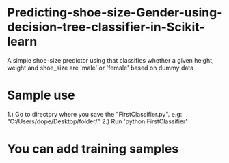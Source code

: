 # Predicting-shoe-size-Gender-using-decision-tree-classifier-in-Scikit-learn
A simple shoe-size predictor using that classifies  whether a given height, weight and shoe_size are 'male' or 'female' based on dummy data


# Sample use

1.) Go to directory where you save the "FirstClassifier.py". e.g: "C:/Users/dope/Desktop/folder/"
2.) Run 'python FirstClassifier'

# You can add training samples 

